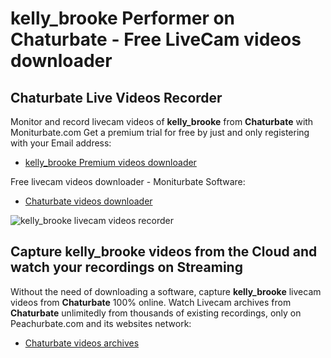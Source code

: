 # kelly_brooke Performer on Chaturbate - Free LiveCam videos downloader

## Chaturbate Live Videos Recorder

Monitor and record livecam videos of **kelly_brooke** from **Chaturbate** with Moniturbate.com
Get a premium trial for free by just and only registering with your Email address:
* [kelly_brooke Premium videos downloader](https://moniturbate.com/request-demo-licence-key.html)

Free livecam videos downloader - Moniturbate Software:
* [Chaturbate videos downloader](https://moniturbate.com/moniturbate-download-software.html)

![kelly_brooke livecam videos recorder](https://peachurnet.com/templates/moniturbate-software.png)


## Capture kelly_brooke videos from the Cloud and watch your recordings on Streaming

Without the need of downloading a software, capture **kelly_brooke** livecam videos from **Chaturbate** 100% online.
Watch Livecam archives from **Chaturbate** unlimitedly from thousands of existing recordings, only on Peachurbate.com and its websites network:
* [Chaturbate videos archives](https://peachurnet.com/)